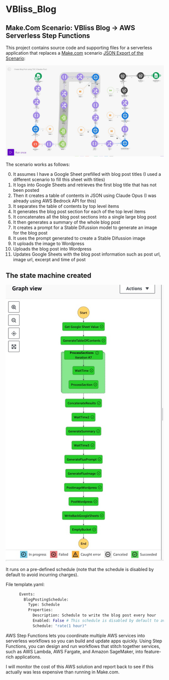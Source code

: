 # VBliss_Blog

## Make.Com Scenario: VBliss Blog -> AWS Serverless Step Functions

This project contains source code and supporting files for a serverless application that replaces a [Make.com](make.com) scenario [JSON Export of the Scenario](blueprint.json):

![Make Scenario](blueprint.jpg "make.com scenario")

The scenario works as follows:

0. It assumes I have a Google Sheet prefilled with blog post titles (I used a different scenario to fill this sheet with titles)
1. It logs into Google Sheets and retrieves the first blog title that has not been posted
2. Then it creates a table of contents in JSON using Claude Opus (I was already using AWS Bedrock API for this)
3. It separates the table of contents by top level items
4. It generates the blog post section for each of the top level items
5. It concatenates all the blog post sections into a single large blog post
6. It then generates a summary of the whole blog post
7. It creates a prompt for a Stable Difussion model to generate an image for the blog post
8. It uses the prompt generated to create a Stable Difussion image
9. It uploads the image to Wordpress
10. Uploads the blog post into Wordpress
11. Updates Google Sheets with the blog post information such as post url, image url, excerpt and time of post

## The state machine created

![State Machine](stepfunctions_graph.jpg "State Machine in AWS Step Functions")

It runs on a pre-defined schedule (note that the schedule is disabled by default to avoid incurring charges).

File template.yaml:

```python
      Events:
        BlogPostingSchedule:
          Type: Schedule 
          Properties:
            Description: Schedule to write the blog post every hour
            Enabled: False # This schedule is disabled by default to avoid incurring charges.
            Schedule: "rate(1 hour)"
```

AWS Step Functions lets you coordinate multiple AWS services into serverless workflows so you can build and update apps quickly. Using Step Functions, you can design and run workflows that stitch together services, such as AWS Lambda, AWS Fargate, and Amazon SageMaker, into feature-rich applications.

I will monitor the cost of this AWS solution and report back to see if this actually was less expensive than running in Make.com.
